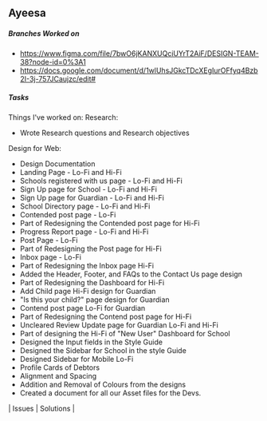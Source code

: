 ## Ayeesa
##### Branches Worked on <br/>
- https://www.figma.com/file/7bwO6jKANXUQciUYrT2AiF/DESIGN-TEAM-38?node-id=0%3A1
- https://docs.google.com/document/d/1wlUhsJGkcTDcXEgIurOFfyq4Bzb2I-3j-757JCaujzc/edit#

##### Tasks <br/>
Things I've worked on:
Research:
- Wrote Research questions and Research objectives

Design for Web:
- Design Documentation
- Landing Page - Lo-Fi and Hi-Fi
- Schools registered with us page - Lo-Fi and Hi-Fi
- Sign Up page for School - Lo-Fi and Hi-Fi
- Sign Up page for Guardian - Lo-Fi and Hi-Fi
- School Directory page - Lo-Fi and Hi-Fi
- Contended post page - Lo-Fi
- Part of Redesigning the Contended post page for Hi-Fi
- Progress Report page - Lo-Fi and Hi-Fi
- Post Page - Lo-Fi
- Part of Redesigning the Post page for Hi-Fi
- Inbox page - Lo-Fi
- Part of Redesigning the Inbox page Hi-Fi
- Added the Header, Footer, and FAQs to the Contact Us page design
- Part of Redesigning the Dashboard for Hi-Fi
- Add Child page Hi-Fi design for Guardian
- "Is this your child?" page design for Guardian
- Contend post page Lo-Fi for Guardian
- Part of Redesigning the Contend post page for Hi-Fi
- Uncleared Review Update page for Guardian Lo-Fi and Hi-Fi
- Part of designing the Hi-Fi of "New User" Dashboard for School
- Designed the Input fields in the Style Guide
- Designed the Sidebar for School in the style Guide
- Designed Sidebar for Mobile Lo-Fi
- Profile Cards of Debtors
- Alignment and Spacing
- Addition and Removal of Colours from the designs
- Created a document for all our Asset files for the Devs.


| Issues      | Solutions |
